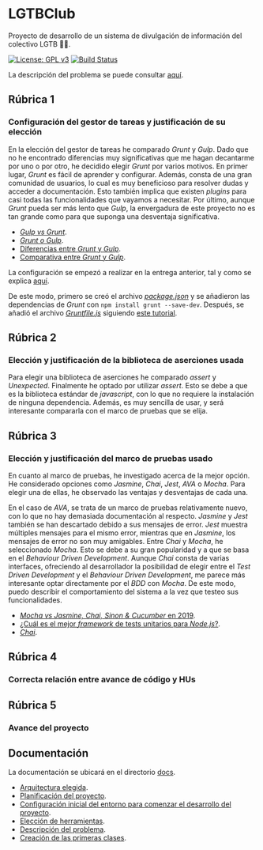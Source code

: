 # LGTBClub

Proyecto de desarrollo de un sistema de divulgación de información del colectivo LGTB :rainbow_flag:.

[![License: GPL v3](https://img.shields.io/badge/License-GPLv3-blue.svg)](https://www.gnu.org/licenses/gpl-3.0) [![Build Status](https://travis-ci.org/aure-nogueras/LGTBClub.svg?branch=main)](https://travis-ci.org/github/aure-nogueras/LGTBClub)

La descripción del problema se puede consultar [aquí](https://aure-nogueras.github.io/LGTBClub/docs/descripcion_problema).


## Rúbrica 1

### Configuración del gestor de tareas y justificación de su elección

En la elección del gestor de tareas he comparado *Grunt* y *Gulp*. Dado que no he encontrado diferencias muy significativas que me hagan decantarme por uno o por otro, he decidido elegir *Grunt* por varios motivos. 
En primer lugar, *Grunt* es fácil de aprender y configurar. Además, consta de una gran comunidad de usuarios, lo cual es muy beneficioso para resolver dudas y acceder a documentación. Esto también implica que existen *plugins* para casi todas las funcionalidades que vayamos a necesitar. Por último, aunque *Grunt* pueda ser más lento que *Gulp*, la envergadura de este proyecto no es tan grande como para que suponga una desventaja significativa. 

- [*Gulp vs Grunt*](https://deliciousbrains.com/grunt-vs-gulp-battle-build-tools/).
- [*Grunt o Gulp*](https://blog.koalite.com/2015/06/grunt-o-gulp-que-uso/).
- [Diferencias entre *Grunt* y *Gulp*](https://svcministry.org/es/dictionary/what-are-the-differences-between-grunt-and-gulp-js/).
- [Comparativa entre *Grunt* y *Gulp*](https://www.ionos.es/digitalguide/paginas-web/desarrollo-web/gulp-vs-grunt-que-diferencia-a-estos-task-runners).

La configuración se empezó a realizar en la entrega anterior, tal y como se explica [aquí](https://aure-nogueras.github.io/LGTBClub/docs/primeras_clases). 

De este modo, primero se creó el archivo [*package.json*](https://github.com/aure-nogueras/LGTBClub/blob/main/package.json) y se añadieron las dependencias de *Grunt* con `npm install grunt --save-dev`. Después, se añadió el archivo [*Gruntfile.js*](https://github.com/aure-nogueras/LGTBClub/blob/main/Gruntfile.js) siguiendo [este tutorial](https://gruntjs.com/getting-started).

## Rúbrica 2

### Elección y justificación de la biblioteca de aserciones usada

Para elegir una biblioteca de aserciones he comparado *assert* y *Unexpected*. Finalmente he optado por utilizar *assert*. Esto se debe a que es la biblioteca estándar de *javascript*, con lo que no requiere la instalación de ninguna dependencia. Además, es muy sencilla de usar, y será interesante compararla con el marco de pruebas que se elija.

## Rúbrica 3

### Elección y justificación del marco de pruebas usado

En cuanto al marco de pruebas, he investigado acerca de la mejor opción. He considerado opciones como *Jasmine*, *Chai*, *Jest*, *AVA* o *Mocha*. Para elegir una de ellas, he observado las ventajas y desventajas de cada una.

En el caso de *AVA*, se trata de un marco de pruebas relativamente nuevo, con lo que no hay demasiada documentación al respecto. *Jasmine* y *Jest* también se han descartado debido a sus mensajes de error. *Jest* muestra múltiples mensajes para el mismo error, mientras que en *Jasmine*, los mensajes de error no son muy amigables. Entre *Chai* y *Mocha*, he seleccionado *Mocha*. Esto se debe a su gran popularidad y a que se basa en el *Behaviour Driven Development*. Aunque *Chai* consta de varias interfaces, ofreciendo al desarrollador la posibilidad de elegir entre el *Test Driven Development* y el *Behaviour Driven Development*, me parece más interesante optar directamente por el *BDD* con *Mocha*. De este modo, puedo describir el comportamiento del sistema a la vez que testeo sus funcionalidades.

- [*Mocha vs Jasmine, Chai, Sinon & Cucumber* en 2019](https://raygun.com/blog/mocha-vs-jasmine-chai-sinon-cucumber/).
- [¿Cuál es el mejor *framework* de tests unitarios para *Node.js*?](https://blog.logrocket.com/the-best-unit-testing-frameworks-for-node-js/).
- [*Chai*](https://www.chaijs.com/).

## Rúbrica 4

### Correcta relación entre avance de código y HUs

## Rúbrica 5

### Avance del proyecto

## Documentación

La documentación se ubicará en el directorio [docs](https://github.com/aure-nogueras/ProyectoCC/tree/main/docs). 
- [Arquitectura elegida](https://aure-nogueras.github.io/LGTBClub/docs/arquitectura).
- [Planificación del proyecto](https://aure-nogueras.github.io/LGTBClub/docs/planificacion).
- [Configuración inicial del entorno para comenzar el desarrollo del proyecto](https://aure-nogueras.github.io/LGTBClub/docs/configuracion_entorno).
- [Elección de herramientas](https://aure-nogueras.github.io/LGTBClub/docs/eleccion_herramientas).
- [Descripción del problema](https://aure-nogueras.github.io/LGTBClub/docs/descripcion_problema).
- [Creación de las primeras clases](https://aure-nogueras.github.io/LGTBClub/docs/primeras_clases).


